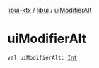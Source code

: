 [libui-ktx](../index.md) / [libui](index.md) / [uiModifierAlt](./ui-modifier-alt.md)

# uiModifierAlt

`val uiModifierAlt: `[`Int`](https://kotlinlang.org/api/latest/jvm/stdlib/kotlin/-int/index.html)